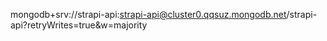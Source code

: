 mongodb+srv://strapi-api:strapi-api@cluster0.qqsuz.mongodb.net/strapi-api?retryWrites=true&w=majority
